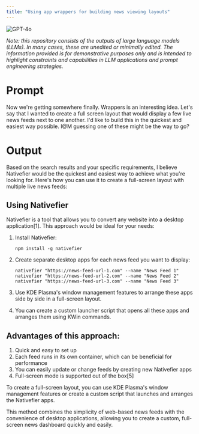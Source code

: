 ```yaml
---
title: "Using app wrappers for building news viewing layouts"
---
```

![GPT-4o](https://img.shields.io/badge/GPT--4o-3333FF?style=for-the-badge&logo=openai&logoColor=white)



*Note: this repository consists of the outputs of large language models (LLMs). In many cases, these are unedited or minimally edited. The information provided is for demonstrative purposes only and is intended to highlight constraints and capabilities in LLM applications and prompt engineering strategies.*


# Prompt

Now we're getting somewhere finally. Wrappers is an interesting idea. Let's say that I wanted to create a full screen layout that would display a few live news feeds next to one another. I'd like to build this in the quickest and easiest way possible. I@M guessing one of these might be the way to go?

# Output

Based on the search results and your specific requirements, I believe Nativefier would be the quickest and easiest way to achieve what you're looking for. Here's how you can use it to create a full-screen layout with multiple live news feeds:

## Using Nativefier

Nativefier is a tool that allows you to convert any website into a desktop application[1]. This approach would be ideal for your needs:

1. Install Nativefier:
   ```
   npm install -g nativefier
   ```

2. Create separate desktop apps for each news feed you want to display:
   ```
   nativefier "https://news-feed-url-1.com" --name "News Feed 1"
   nativefier "https://news-feed-url-2.com" --name "News Feed 2"
   nativefier "https://news-feed-url-3.com" --name "News Feed 3"
   ```

3. Use KDE Plasma's window management features to arrange these apps side by side in a full-screen layout.

4. You can create a custom launcher script that opens all these apps and arranges them using KWin commands.

## Advantages of this approach:

1. Quick and easy to set up
2. Each feed runs in its own container, which can be beneficial for performance
3. You can easily update or change feeds by creating new Nativefier apps
4. Full-screen mode is supported out of the box[5]

To create a full-screen layout, you can use KDE Plasma's window management features or create a custom script that launches and arranges the Nativefier apps.

This method combines the simplicity of web-based news feeds with the convenience of desktop applications, allowing you to create a custom, full-screen news dashboard quickly and easily.

 